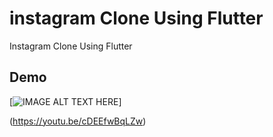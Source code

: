 # instagram Clone Using Flutter

Instagram Clone Using Flutter

## Demo


[![IMAGE ALT TEXT HERE](https://img.youtube.com/vi/cDEEfwBqLZw/0.jpg)]

(https://youtu.be/cDEEfwBqLZw)
